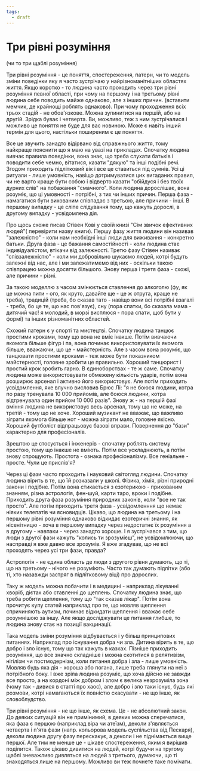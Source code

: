 ```yaml
---
tags:
  - draft
---
```

# Три рівні розуміння
(чи то три щаблі розуміння)

Три рівні розуміння - це поняття, спостереження, патерн, чи то модель зміни поведінки яку я часто зустрічаю у найрізноманітніших областях життя.
Якщо коротко - то людина часто проходить через три рівні розуміння певної області, при чому на першому і на третьому рівні людина себе поводить майже однаково, але з інших причин. (вставити мемчик, де крайнощі роблять однаково).
При чому проходження всіх трьох стадій - не обов'язкове. Можна зупинитися на першій, або на другій. Зрідка буває і четверта.
Ви, можливо, теж з ним зустрічалися і можливо це поняття не буде для вас новиною.
Може є навіть інший термін для цього, настільки поширеним є це поняття.

Все це звучить занадто відірвано від справжнього життя, тому найкраще пояснити що я маю на увазі на прикладах.
Спочатку людина вивчає правила поведінки, вона знає, що треба слухати батьків і поводити себе чемно, вітатися, казати "дякую" та інші подібні речі. Згодом приходить підлітковий вік і все це ставиться під сумнів. Усі ці ритуали - лише умовність, навіщо дотримуватися цих вигаданих правил, чи не варто краще бути собою і відверто казати "обійдуся і без твоїх дурних слів" на побажання "смачного". Коли людина дорослішає, вона розуміє, що ці умовності - потрібні, з тих чи інших причин.
Перша фаза - намагатися бути вихованим співпадає з третьою, але причини - інші. В першому випадку - це сліпе слідування тому, що кажуть дорослі, в другому випадку - усвідомлена дія.

Про щось схоже писав Стівен Кові у своїй книзі "Сім звичок ефективних людей"( перевірити назву книги). Першу фазу життя людини він називав "залежністю" - коли нам необхідні інші люди для виживання - конкретно батьки. Друга фаза - це бажання самостійності - коли людина стає індивідуалістом, втікачи від залежності. Третю фазу Стівен називає "співзалежністю" - коли ми добровільно шукаємо людей, котрі будуть залежні від нас, але і ми залежатимемо від них - оскільки такою співпрацею можна досягти більшого. Знову перша і третя фаза - схожі, але причини - різні.

За такою моделлю з часом змінюється ставлення до алкоголю (фу, як це можна пити - ого, як круто, давайте ще - це ж отрута, краще не треба), традицій (треба, бо сказав тато - навіщо вони всі потрібні взагалі - треба, бо це те, що нас пов'язує), сну (пора спатки, бо сказала мама - дитячий час! я молодий, в морзі висплюся - пора спати, щоб бути у формі) та інших різноманітних областей.

Схожий патерн є у спорті та мистецтві. Спочатку людина танцює простими кроками, тому що вона не вміє інакше. Потім вивчаючи якомога більше фігур і па, вона починає використовувати їх якомога більше, вважаючи, що це - майстерність. Але з часом вона розуміє, що танцювати простими кроками - теж може бути показником майстерності, головне зробити це правильно. Хороший танцюрист і простий крок зробить гарно. В єдиноборствах - те ж саме. Спочатку людина може використовувати обмежену кількість ударів, потім вона розширює арсенал і активно його використовує. Але потім приходить усвідомлення, яке влучно висловив Брюс Лі: "я не боюся людини, котра по разу тренувала 10 000 прийомів, але боюся людини, котра відтренувала один прийом 10 000 разів". Знову ж - на першій фазі вміння людина не використовує весь арсенал, тому що не може, на третій - тому що не хоче. Хороший музикант не вважає, що важливо зіграти якомога більше нот - можна зіграти мало, головне якісно. Хороший футболіст відпрацьовує базові вправи. Повернення до "бази" характерно для професіоналів.

Зрештою це стосується і інженерів - спочатку роблять систему простою, тому що інакше не вміють. Потім все ускладнюють, а потім знову спрощують. Простота - ознака професіоналізму. Все геніальне - просте. Чули це прислів'я?

Через ці фази часто проходить і науковий світогляд людини. Спочатку людина вірить в те, що їй розказали у школі. Фізика, хімія, різні природні закони і подібне. Потім вона стикається з езотерикою - прихованим знанням, різна астрологія, фен-шуй, карти таро, вроки і подібне. Приходить друга фаза розуміння природних законів, коли "все не так просто". Але потім приходить третя фаза - усвідомленння що немає ніяких телепатів чи ясновидців. Цікаво, що людина на третьому і на першому рівні розуміння однаково відкидає езотеричні знання, як нісенітницю - хоча в першому випадку через недостатнє їх розуміння а в другому - навпаки - через занадто хороше. І я зустрічався з тим, що люди з другої фази кажуть "колись ти зрозумієш", не усвідомлюючи, що насправді я вже давно все зрозумів. Я вже згадував, що не всі проходять через усі три фази, правда?

Астрологія - не єдина область де люди з другого рівня думають, що ті, що на третьому - нічого не розуміють. Часто так думають підлітки (або ті, хто назавжди застряг в підлітковому віці) про дорослих.

Таку ж модель можна побачити і в медицині - наприклад лікуванні хворіб, дієтах або ставленні до щеплень. Спочатку людина знає, що треба робити щеплення, тому що "так сказав лікар". Потім вона прочитує купу статей наприклад про те, що мовляв щеплення спричиняють аутизм, починає відкидати щеплення і вважає себе розумнішою за іншу. Але якщо досліджувати це питання глибше, то людина знову стає на позиції вакцинації.

Така модель зміни розуміння відбувається і у більш принципових питаннях. Наприклад про існування добра чи зла. Дитина вірить в те, що добро і зло існує, тому що так кажуть в казках. Пізніше приходить розуміння, що все значно складніше і можна скотитися в релятивізм, нігілізм чи постмодернізм, коли питання добра і зла - лише умовність. Мовляв будь яка дія - хороша або погана, лише треба глянути на неї з потрібного боку. І вже зріла людина розуміє, що хоча дійсно не завжди все просто, а на кордоні між добром і злом є велика незрозуміла зона (чому так - дивися в статті про хаос), але добро і зло таки існує, будь які розмови, котрі намагаються їх повністю скасувати - не що інше, як словоблудство.

Три рівні розуміння - не що інше, як схема. Це - не абсолютний закон. До деяких ситуацій він не примінимий, в деяких можна сперечатися, яка фаза є першою (наприклад віра чи атеїзм), деколи з'являється четверта і п'ята фази (напр. кольорова модель суспільства від Пескаря), деколи людина другу фазу перескакує, а деколи і не піднімається вище першої. Але тим не менше це - цікаве спостереження, яким я вирішив поділится. Також цікаво дивитися на людей, котрі будучи на тругому щаблі зневажливо дивляться на людей з третього, думаючи, що ті знаходяться лише на першому. Можливо ви теж почнете таке помічати.
